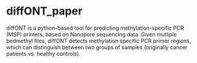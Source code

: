 # diffONT_paper
diffONT is a python-based tool for predicting methylation-specific PCR (MSP) primers, based on Nanopore sequencing data. Given mutliple bedmethyl files, diffONT detects methylation specific PCR primer regions, which can distinguish between two groups of samples (originally cancer patients vs. healthy controls).
